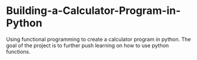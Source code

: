 # Building-a-Calculator-Program-in-Python
Using functional programming to create a calculator program in python. The goal of the project is to further push learning on how to use python functions.

